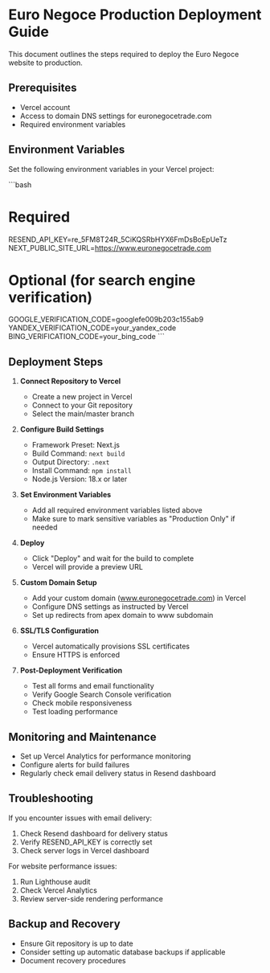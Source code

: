 # Euro Negoce Production Deployment Guide

This document outlines the steps required to deploy the Euro Negoce website to production.

## Prerequisites

- Vercel account
- Access to domain DNS settings for euronegocetrade.com
- Required environment variables

## Environment Variables

Set the following environment variables in your Vercel project:

\`\`\`bash
# Required
RESEND_API_KEY=re_5FM8T24R_5CiKQSRbHYX6FmDsBoEpUeTz
NEXT_PUBLIC_SITE_URL=https://www.euronegocetrade.com

# Optional (for search engine verification)
GOOGLE_VERIFICATION_CODE=googlefe009b203c155ab9
YANDEX_VERIFICATION_CODE=your_yandex_code
BING_VERIFICATION_CODE=your_bing_code
\`\`\`

## Deployment Steps

1. **Connect Repository to Vercel**
   - Create a new project in Vercel
   - Connect to your Git repository
   - Select the main/master branch

2. **Configure Build Settings**
   - Framework Preset: Next.js
   - Build Command: `next build`
   - Output Directory: `.next`
   - Install Command: `npm install`
   - Node.js Version: 18.x or later

3. **Set Environment Variables**
   - Add all required environment variables listed above
   - Make sure to mark sensitive variables as "Production Only" if needed

4. **Deploy**
   - Click "Deploy" and wait for the build to complete
   - Vercel will provide a preview URL

5. **Custom Domain Setup**
   - Add your custom domain (www.euronegocetrade.com) in Vercel
   - Configure DNS settings as instructed by Vercel
   - Set up redirects from apex domain to www subdomain

6. **SSL/TLS Configuration**
   - Vercel automatically provisions SSL certificates
   - Ensure HTTPS is enforced

7. **Post-Deployment Verification**
   - Test all forms and email functionality
   - Verify Google Search Console verification
   - Check mobile responsiveness
   - Test loading performance

## Monitoring and Maintenance

- Set up Vercel Analytics for performance monitoring
- Configure alerts for build failures
- Regularly check email delivery status in Resend dashboard

## Troubleshooting

If you encounter issues with email delivery:
1. Check Resend dashboard for delivery status
2. Verify RESEND_API_KEY is correctly set
3. Check server logs in Vercel dashboard

For website performance issues:
1. Run Lighthouse audit
2. Check Vercel Analytics
3. Review server-side rendering performance

## Backup and Recovery

- Ensure Git repository is up to date
- Consider setting up automatic database backups if applicable
- Document recovery procedures
